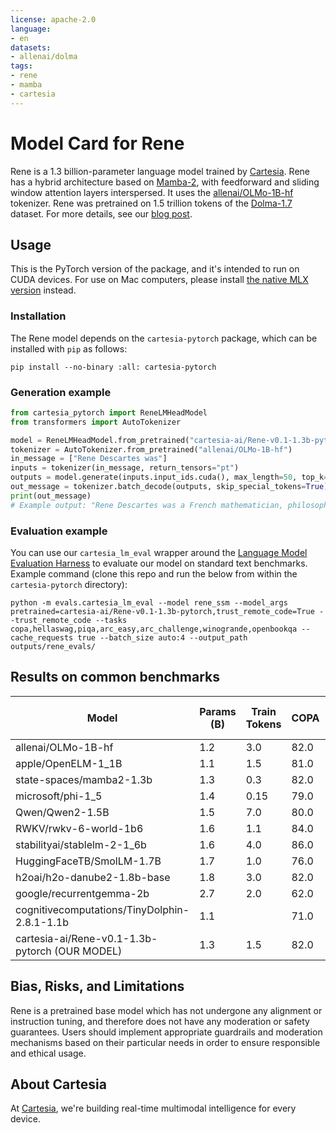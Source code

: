 ```yaml
---
license: apache-2.0
language:
- en
datasets:
- allenai/dolma
tags:
- rene
- mamba
- cartesia
---
```


# Model Card for Rene

Rene is a 1.3 billion-parameter language model trained by [Cartesia](https://cartesia.ai).
Rene has a hybrid architecture based on [Mamba-2](https://arxiv.org/abs/2405.21060), with feedforward and sliding window attention layers interspersed.
It uses the [allenai/OLMo-1B-hf](https://huggingface.co/allenai/OLMo-1B-hf) tokenizer.
Rene was pretrained on 1.5 trillion tokens of the [Dolma-1.7](https://huggingface.co/datasets/allenai/dolma) dataset.
For more details, see our [blog post](https://cartesia.ai/blog/on-device).

## Usage
This is the PyTorch version of the package, and it's intended to run on CUDA devices.
For use on Mac computers, please install [the native MLX version](../cartesia-mlx) instead.

### Installation
The Rene model depends on the `cartesia-pytorch` package, which can be installed with `pip` as follows:
```shell
pip install --no-binary :all: cartesia-pytorch
```

### Generation example
```python
from cartesia_pytorch import ReneLMHeadModel
from transformers import AutoTokenizer

model = ReneLMHeadModel.from_pretrained("cartesia-ai/Rene-v0.1-1.3b-pytorch").half().cuda()
tokenizer = AutoTokenizer.from_pretrained("allenai/OLMo-1B-hf")
in_message = ["Rene Descartes was"]
inputs = tokenizer(in_message, return_tensors="pt")
outputs = model.generate(inputs.input_ids.cuda(), max_length=50, top_k=100, top_p=0.99)
out_message = tokenizer.batch_decode(outputs, skip_special_tokens=True)[0]
print(out_message)
# Example output: "Rene Descartes was a French mathematician, philosopher, and scientist. Descartes is famously credited for creating the Cartesian coordinate system: a 3 dimensional representation of points, vectors, and directions. This work is, for the most part" ...
```

### Evaluation example
You can use our `cartesia_lm_eval` wrapper around the [Language Model Evaluation Harness](https://github.com/EleutherAI/lm-evaluation-harness/tree/main) to evaluate our model on standard text benchmarks. Example command (clone this repo and run the below from within the `cartesia-pytorch` directory):
```shell
python -m evals.cartesia_lm_eval --model rene_ssm --model_args pretrained=cartesia-ai/Rene-v0.1-1.3b-pytorch,trust_remote_code=True --trust_remote_code --tasks copa,hellaswag,piqa,arc_easy,arc_challenge,winogrande,openbookqa --cache_requests true --batch_size auto:4 --output_path outputs/rene_evals/
```
## Results on common benchmarks
| Model                                          | Params (B) | Train Tokens | COPA | HellaSwag | MMLU (5-shot) | PIQA | ARC-e | ARC-c | WinoGrande | OpenBookQA | Average |
|------------------------------------------------|------------|--------------|------|-----------|---------------|------|-------|-------|------------|------------|---------|
| allenai/OLMo-1B-hf                             | 1.2        | 3.0          | 82.0 | 62.9      | 26.2          | 75.1 | 57.4  | 31.1  | 60.0       | 36.2       | 53.9    |
| apple/OpenELM-1\_1B                            | 1.1        | 1.5          | 81.0 | 64.8      | 27.1          | 75.6 | 55.4  | 32.3  | 61.9       | 36.2       | 54.3    |
| state-spaces/mamba2-1.3b                       | 1.3        | 0.3          | 82.0 | 60.0      | 25.8          | 73.7 | 64.2  | 33.3  | 61.0       | 37.8       | 54.7    |
| microsoft/phi-1\_5                             | 1.4        | 0.15         | 79.0 | 62.6      | 42.5          | 75.5 | 73.2  | 48.0  | 72.8       | 48.0       | 62.7    |
| Qwen/Qwen2-1.5B                                | 1.5        | 7.0          | 80.0 | 65.4      | 56.0          | 75.5 | 60.4  | 35.0  | 65.8       | 36.4       | 59.3    |
| RWKV/rwkv-6-world-1b6                          | 1.6        | 1.1          | 84.0 | 58.3      | 25.9          | 73.5 | 56.7  | 34.1  | 60.0       | 37.4       | 53.7    |
| stabilityai/stablelm-2-1\_6b                   | 1.6        | 4.0          | 86.0 | 69.0      | 38.1          | 76.7 | 68.1  | 38.9  | 63.6       | 38.8       | 59.9    |
| HuggingFaceTB/SmolLM-1.7B                      | 1.7        | 1.0          | 76.0 | 65.8      | 29.9          | 76.1 | 73.5  | 46.4  | 60.9       | 42.0       | 58.8    |
| h2oai/h2o-danube2-1.8b-base                    | 1.8        | 3.0          | 82.0 | 72.4      | 39.9          | 77.3 | 69.0  | 39.9  | 63.9       | 41.4       | 60.7    |
| google/recurrentgemma-2b                       | 2.7        | 2.0          | 62.0 | 61.8      | 32.3          | 68.8 | 46.4  | 29.9  | 57.1       | 29.0       | 48.4    |
| cognitivecomputations/TinyDolphin-2.8.1-1.1b   | 1.1        |              | 71.0 | 59.9      | 25.7          | 73.1 | 55.8  | 33.0  | 59.7       | 36.6       | 51.9    |
| cartesia-ai/Rene-v0.1-1.3b-pytorch (OUR MODEL) | 1.3        | 1.5          | 82.0 | 69.4      | 32.6          | 77.5 | 61.7  | 34.4  | 62.9       | 39.2       | 57.5    |

## Bias, Risks, and Limitations
Rene is a pretrained base model which has not undergone any alignment or instruction tuning, and therefore does not have any moderation or safety guarantees. Users should implement appropriate guardrails and moderation mechanisms based on their particular needs in order to ensure responsible and ethical usage.

## About Cartesia
At [Cartesia](https://cartesia.ai/), we're building real-time multimodal intelligence for every device.
